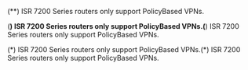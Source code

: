 (**) ISR 7200 Series routers only support PolicyBased VPNs.

<span data-ttu-id="ccf6f-101">(**) ISR 7200 Series routers only support PolicyBased VPNs.</span><span class="sxs-lookup"><span data-stu-id="ccf6f-101">(**) ISR 7200 Series routers only support PolicyBased VPNs.</span></span>

<span data-ttu-id="175cb-101">(\*) ISR 7200 Series routers only support PolicyBased VPNs.</span><span class="sxs-lookup"><span data-stu-id="175cb-101">(\*) ISR 7200 Series routers only support PolicyBased VPNs.</span></span>
